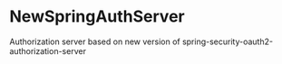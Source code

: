 # NewSpringAuthServer
Authorization server based on new version of spring-security-oauth2-authorization-server
